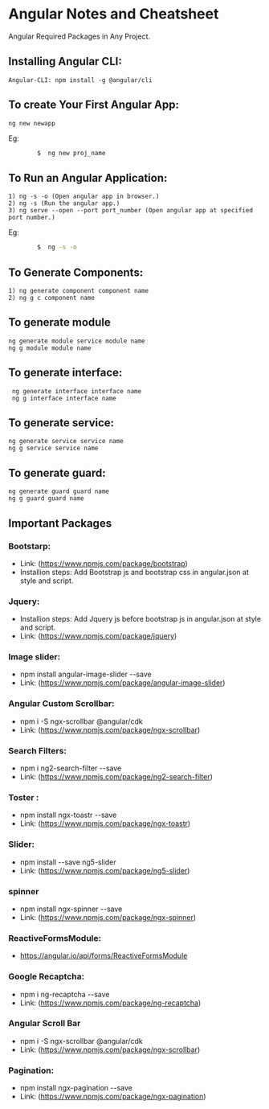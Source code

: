 #  Angular Notes and Cheatsheet 

Angular Required Packages in Any Project.

## Installing Angular CLI:
    Angular-CLI: npm install -g @angular/cli

## To create Your First Angular App:
    ng new newapp
     
  Eg:
     
```sh
        $  ng new proj_name
```



##  To Run an Angular Application:
    1) ng -s -o (Open angular app in browser.)
    2) ng -s (Run the angular app.)
    3) ng serve --open --port port_number (Open angular app at specified port number.)
    
   Eg:
```sh
        $  ng -s -o
```


## To Generate Components:
    1) ng generate component component name
    2) ng g c component name


## To generate  module 
    ng generate module service module name  
    ng g module module name



## To generate interface:
     ng generate interface interface name
     ng g interface interface name


## To generate service:
    ng generate service service name
    ng g service service name   


##  To generate guard:
    ng generate guard guard name
    ng g guard guard name
    
## Important Packages
### Bootstarp:
- Link:  (https://www.npmjs.com/package/bootstrap)
- Installion steps:
        Add Bootstrap js and bootstrap css in angular.json  at style and script.
### Jquery:
   - Installion steps:
        Add Jquery js before bootstrap js in angular.json  at style and script.
   - Link: (https://www.npmjs.com/package/jquery) 

### Image slider:
   - npm install angular-image-slider --save
   - Link: (https://www.npmjs.com/package/angular-image-slider)

### Angular Custom Scrollbar:
   - npm i -S ngx-scrollbar @angular/cdk
   - Link: (https://www.npmjs.com/package/ngx-scrollbar)

### Search Filters:
   - npm i ng2-search-filter --save
   - Link: (https://www.npmjs.com/package/ng2-search-filter)

### Toster :
   - npm install ngx-toastr --save
   - Link: (https://www.npmjs.com/package/ngx-toastr)

### Slider:
   - npm install --save ng5-slider
   - Link: (https://www.npmjs.com/package/ng5-slider)
    
### spinner
   - npm install ngx-spinner --save
   - Link: (https://www.npmjs.com/package/ngx-spinner)

### ReactiveFormsModule:
   - https://angular.io/api/forms/ReactiveFormsModule

### Google Recaptcha:
   - npm i ng-recaptcha --save
   - Link: (https://www.npmjs.com/package/ng-recaptcha)

### Angular Scroll Bar
   - npm i -S ngx-scrollbar @angular/cdk
   - Link: (https://www.npmjs.com/package/ngx-scrollbar)

### Pagination:
   - npm install ngx-pagination --save
   - Link: (https://www.npmjs.com/package/ngx-pagination)
    
    
    
    
    
